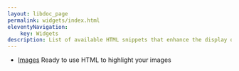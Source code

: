 ```yaml
---
layout: libdoc_page
permalink: widgets/index.html
eleventyNavigation:
    key: Widgets
description: List of available HTML snippets that enhance the display of the content
---
```


* [Images](/content/widgets/images.md) Ready to use HTML to highlight your images

